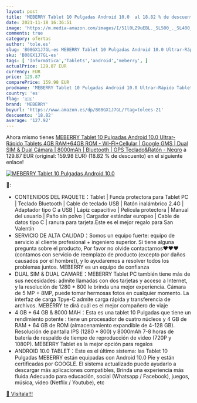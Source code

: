 ```yaml
---
layout: post
title: 'MEBERRY Tablet 10 Pulgadas Android 10.0  al 18.82 % de descuento'
date: 2021-11-18 16:36:51
image: 'https://m.media-amazon.com/images/I/51l0LZ9uEBL._SL500_._SL400_.jpg'
comments: true
category: ofertas
author: 'tole.es'
slug: 'B08GX1J7GL-es MEBERRY Tablet 10 Pulgadas Android 10.0 Ultrar-Rápido...'
sku: 'B08GX1J7GL-es'
tags: [ 'Informática','Tablets','android','meberry', ]
actualPrice: 129.87 EUR
currency: EUR
price: 129.87
comparePrice: 159.98 EUR
prodname: 'MEBERRY Tablet 10 Pulgadas Android 10.0 Ultrar-Rápido Tablets 4GB RAM+64GB ROM - WI-FI+Cellular | Google GMS | Dual SIM & Dual Cámara | 8000mAh | Bluetooth | GPS  Teclado&Ratón - Negro'
country: 'es'
flag: '🇪🇸'
brand: 'MEBERRY'
buyurl: 'https://www.amazon.es/dp/B08GX1J7GL/?tag=tolees-21'
descuento: '18.82'
average: '127.92'
---
```


Ahora mismo tienes [MEBERRY Tablet 10 Pulgadas Android 10.0 Ultrar-Rápido Tablets 4GB RAM+64GB ROM - WI-FI+Cellular | Google GMS | Dual SIM & Dual Cámara | 8000mAh | Bluetooth | GPS  Teclado&Ratón - Negro](https://www.amazon.es/dp/B08GX1J7GL/?tag=tolees-21) a 129.87 EUR (original: 159.98 EUR) (18.82 %  de descuento) en el siguiente enlace!

[![MEBERRY Tablet 10 Pulgadas Android 10.0 ](https://m.media-amazon.com/images/I/51l0LZ9uEBL._SL500_._SL400_.jpg)](https://www.amazon.es/dp/B08GX1J7GL/?tag=tolees-21)

🔎:

- CONTENIDOS DEL PAQUETE：Tablet | Funda protectora para Tablet PC | Teclado Bluetooth | Cable de teclado USB | Ratón inalámbrico 2.4G | Adaptador tipo C a USB | Lápiz capacitivo | Película protectora | Manual del usuario | Paño sin polvo | Cargador estándar europeo | Cable de datos tipo C | ranura para tarjeta.Este es el mejor regalo para San Valentín
- SERVICIO DE ALTA CALIDAD：Somos un equipo fuerte: equipo de servicio al cliente profesional + ingeniero superior. Si tiene alguna pregunta sobre el producto, Por favor no olvide contactarnos♥♥♥ (contamos con servicio de reemplazo de producto (excepto por daños causados ​​por el hombre)), y lo ayudaremos a resolver todos los problemas juntos. MEBERRY es un equipo de confianza
- DUAL SIM & DUAL CAMARE：MEBERRY Tablet PC también tiene más de sus necesidades: admite llamadas con dos tarjetas y acceso a Internet, y la resolución de 1280 * 800 le brinda una mejor experiencia. Cámara de 5 MP + 8MP, puede tomar hermosas fotos en cualquier momento. La interfaz de carga Tpye-C admite carga rápida y transferencia de archivos. MEBERRY te dirá cuál es el mejor compañero de viaje
- 4 GB + 64 GB & 8000 MAH：Esta es una tablet 10 Pulgadas que tiene un rendimiento potente : tiene un procesador de cuatro núcleos y 4 GB de RAM + 64 GB de ROM (almacenamiento expandible de 4-128 GB). Resolución de pantalla IPS (1280 * 800) y 8000mAh 7-8 horas de batería de respaldo de tiempo de reproducción de video (720P y 1080P). MEBERRY Tablet es la mejor opción para regalos
- ANDROID 10.0 TABLET：Este es el último sistema: las Tablet 10 Pulgadas MEBERRY están equipadas con Android 10.0 Pie y están certificadas por GOOGLE. El sistema actualizado puede ayudarlo a descargar más aplicaciones compatibles, Brinda una experiencia más fluida.Adecuado para educación, social (Whatsapp / Facebook), juegos, música, video (Netflix / Youtube), etc

[🛒 Visítala!!!](https://www.amazon.es/dp/B08GX1J7GL/?tag=tolees-21)

